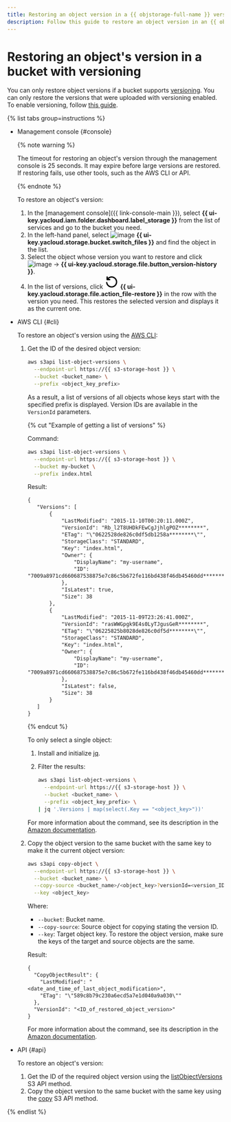 ```yaml
---
title: Restoring an object version in a {{ objstorage-full-name }} versioned bucket
description: Follow this guide to restore an object version in an {{ objstorage-name }} versioned bucket.
---
```


# Restoring an object's version in a bucket with versioning

You can only restore object versions if a bucket supports [versioning](../../concepts/versioning.md). You can only restore the versions that were uploaded with versioning enabled. To enable versioning, follow [this guide](../buckets/versioning.md).

{% list tabs group=instructions %}

- Management console {#console}

  {% note warning %}

  The timeout for restoring an object's version through the management console is 25 seconds. It may expire before large versions are restored. If restoring fails, use other tools, such as the AWS CLI or API.

  {% endnote %}

  To restore an object's version:

  1. In the [management console]({{ link-console-main }}), select **{{ ui-key.yacloud.iam.folder.dashboard.label_storage }}** from the list of services and go to the bucket you need.
  1. In the left-hand panel, select ![image](../../../_assets/console-icons/folder-tree.svg) **{{ ui-key.yacloud.storage.bucket.switch_files }}** and find the object in the list.
  1. Select the object whose version you want to restore and click ![image](../../../_assets/console-icons/ellipsis.svg) → **{{ ui-key.yacloud.storage.file.button_version-history }}**.
  1. In the list of versions, click ![image](../../../_assets/console-icons/arrow-rotate-left.svg) **{{ ui-key.yacloud.storage.file.action_file-restore }}** in the row with the version you need. This restores the selected version and displays it as the current one.

- AWS CLI {#cli}

  To restore an object's version using the [AWS CLI](../../tools/aws-cli.md):

  1. Get the ID of the desired object version:

     ```bash
     aws s3api list-object-versions \
       --endpoint-url https://{{ s3-storage-host }} \
       --bucket <bucket_name> \
       --prefix <object_key_prefix>
     ```

     As a result, a list of versions of all objects whose keys start with the specified prefix is displayed. Version IDs are available in the `VersionId` parameters.

     {% cut "Example of getting a list of versions" %}

     Command:

     ```bash
     aws s3api list-object-versions \
       --endpoint-url https://{{ s3-storage-host }} \
       --bucket my-bucket \
       --prefix index.html
     ```

     Result:

     ```text
     {
        "Versions": [
            {
                "LastModified": "2015-11-10T00:20:11.000Z",
                "VersionId": "Rb_l2T8UHDkFEwCgJjhlgPOZ********",
                "ETag": "\"0622528de826c0df5db1258a********\"",
                "StorageClass": "STANDARD",
                "Key": "index.html",
                "Owner": {
                    "DisplayName": "my-username",
                    "ID": "7009a8971cd660687538875e7c86c5b672fe116bd438f46db45460dd********"
                },
                "IsLatest": true,
                "Size": 38
            },
            {
                "LastModified": "2015-11-09T23:26:41.000Z",
                "VersionId": "rasWWGpgk9E4s0LyTJgusGeR********",
                "ETag": "\"06225825b8028de826c0df5d********\"",
                "StorageClass": "STANDARD",
                "Key": "index.html",
                "Owner": {
                    "DisplayName": "my-username",
                    "ID": "7009a8971cd660687538875e7c86c5b672fe116bd438f46db45460dd********"
                },
                "IsLatest": false,
                "Size": 38
            }
        ]
     }
     ```

     {% endcut %}

     To only select a single object:

     1. Install and initialize [jq](https://stedolan.github.io/jq/download/).
     1. Filter the results:

        ```bash
        aws s3api list-object-versions \
          --endpoint-url https://{{ s3-storage-host }} \
          --bucket <bucket_name> \
          --prefix <object_key_prefix> \
        | jq '.Versions | map(select(.Key == "<object_key>"))'
        ```

     For more information about the command, see its description in the [Amazon documentation](https://awscli.amazonaws.com/v2/documentation/api/latest/reference/s3api/list-object-versions.html).

  1. Copy the object version to the same bucket with the same key to make it the current object version:

     ```bash
     aws s3api copy-object \
       --endpoint-url https://{{ s3-storage-host }} \
       --bucket <bucket_name> \
       --copy-source <bucket_name>/<object_key>?versionId=<version_ID> \
       --key <object_key>
     ```

     Where:

     * `--bucket`: Bucket name.
     * `--copy-source`: Source object for copying stating the version ID.
     * `--key`: Target object key. To restore the object version, make sure the keys of the target and source objects are the same.

     Result:

     ```text
     {
       "CopyObjectResult": {
         "LastModified": "<date_and_time_of_last_object_modification>",
         "ETag": "\"589c8b79c230a6ecd5a7e1d040a9a030\""
       },
       "VersionId": "<ID_of_restored_object_version>"
     }
     ```

     For more information about the command, see its description in the [Amazon documentation](https://awscli.amazonaws.com/v2/documentation/api/latest/reference/s3api/copy-object.html).

- API {#api}

  To restore an object's version:

  1. Get the ID of the required object version using the [listObjectVersions](../../s3/api-ref/bucket/listObjectVersions.md) S3 API method.
  1. Copy the object version to the same bucket with the same key using the [copy](../../s3/api-ref/object/copy.md) S3 API method.

{% endlist %}
